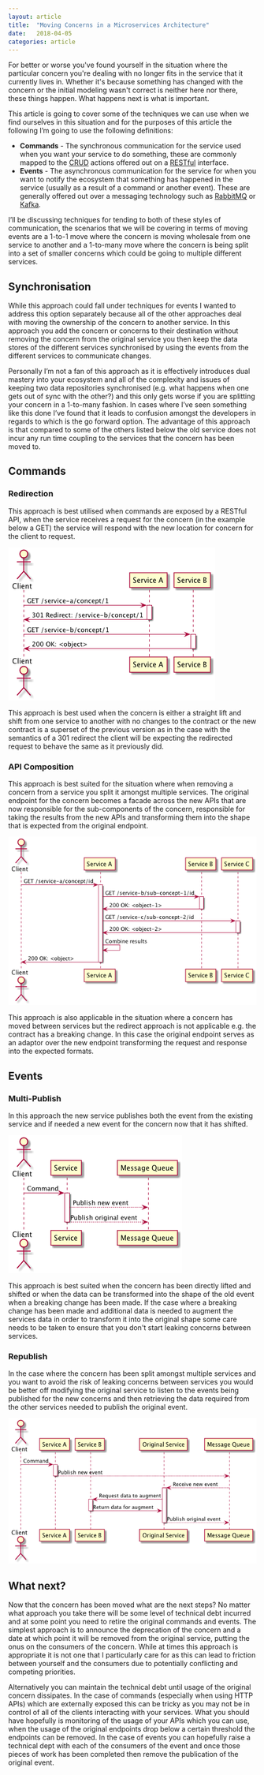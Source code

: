```yaml
---
layout: article
title:  "Moving Concerns in a Microservices Architecture"
date:   2018-04-05
categories: article
---
```


For better or worse you've found yourself in the situation where the particular concern you're dealing with no longer fits in the service that it currently lives in. Whether it's because something has changed with the concern or the initial modeling wasn't correct is neither here nor there, these things happen. What happens next is what is important.

This article is going to cover some of the techniques we can use when we find ourselves in this situation and for the purposes of this article the following I’m going to use the following definitions:

* **Commands** - The synchronous communication for the service used when you want your service to do something, these are commonly mapped to the [CRUD](https://en.wikipedia.org/wiki/Create,_read,_update_and_delete) actions offered out on a [RESTful](https://en.wikipedia.org/wiki/Representational_state_transfer) interface.
* **Events** - The asynchronous communication for the service for when you want to notify the ecosystem that something has happened in the service (usually as a result of a command or another event). These are generally offered out over a messaging technology such as [RabbitMQ](https://www.rabbitmq.com/) or [Kafka](https://kafka.apache.org/).

I’ll be discussing techniques for tending to both of these styles of communication, the scenarios that we will be covering in terms of moving events are a 1-to-1 move where the concern is moving wholesale from one service to another and a 1-to-many move where the concern is being split into a set of smaller concerns which could be going to multiple different services.

## Synchronisation

While this approach could fall under techniques for events I wanted to address this option separately because all of the other approaches deal with moving the ownership of the concern to another service. In this approach you add the concern or concerns to their destination without removing the concern from the original service you then keep the data stores of the different services synchronised by using the events from the different services to communicate changes.

Personally I’m not a fan of this approach as it is effectively introduces dual mastery into your ecosystem and all of the complexity and issues of keeping two data repositories synchronised (e.g. what happens when one gets out of sync with the other?) and this only gets worse if you are splitting your concern in a 1-to-many fashion. In cases where I’ve seen something like this done I’ve found that it leads to confusion amongst the developers in regards to which is the go forward option. The advantage of this approach is that compared to some of the others listed below the old service does not incur any run time coupling to the services that the concern has been moved to.

## Commands
### Redirection

This approach is best utilised when commands are exposed by a RESTful API, when the service receives a request for the concern (in the example below a GET) the service will respond with the new location for concern for the client to request.

![](/images/moving-concerns-in-a-microservices-architecture/command-redirect.png)

This approach is best used when the concern is either a straight lift and shift from one service to another with no changes to the contract or the new contract is a superset of the previous version as in the case with the semantics of a 301 redirect the client will be expecting the redirected request to behave the same as it previously did.

### API Composition

This approach is best suited for the situation where when removing a concern from a service you split it amongst multiple services. The original endpoint for the concern becomes a facade across the new APIs that are now responsible for the sub-components of the concern, responsible for taking the results from the new APIs and transforming them into the shape that is expected from the original endpoint.

![](/images/moving-concerns-in-a-microservices-architecture/command-composition.png)

This approach is also applicable in the situation where a concern has moved between services but the redirect approach is not applicable e.g. the contract has a breaking change. In this case the original endpoint serves as an adaptor over the new endpoint transforming the request and response into the expected formats.

## Events
### Multi-Publish

In this approach the new service publishes both the event from the existing service and if needed a new event for the concern now that it has shifted.

![](/images/moving-concerns-in-a-microservices-architecture/event-multipublish.png)

This approach is best suited when the concern has been directly lifted and shifted or when the data can be transformed into the shape of the old event when a breaking change has been made. If the case where a breaking change has been made and additional data is needed to augment the services data in order to transform it into the original shape some care needs to be taken to ensure that you don't start leaking concerns between services.

### Republish

In the case where the concern has been split amongst multiple services and you want to avoid the risk of leaking concerns between services you would be better off modifying the original service to listen to the events being published for the new concerns and then retrieving the data required from the other services needed to publish the original event.

![](/images/moving-concerns-in-a-microservices-architecture/event-republish.png)

## What next?

Now that the concern has been moved what are the next steps? No matter what approach you take there will be some level of technical debt incurred and at some point you need to retire the original commands and events. The simplest approach is to announce the deprecation of the concern and a date at which point it will be removed from the original service, putting the onus on the consumers of the concern. While at times this approach is appropriate it is not one that I particularly care for as this can lead to friction between yourself and the consumers due to potentially conflicting and competing priorities.

Alternatively you can maintain the technical debt until usage of the original concern dissipates. In the case of commands (especially when using HTTP APIs) which are externally exposed this can be tricky as you may not be in control of all of the clients interacting with your services. What you should have hopefully is monitoring of the usage of your APIs which you can use, when the usage of the original endpoints drop below a certain threshold the endpoints can be removed. In the case of events you can hopefully raise a technical dept with each of the consumers of the event and once those pieces of work has been completed then remove the publication of the original event.

